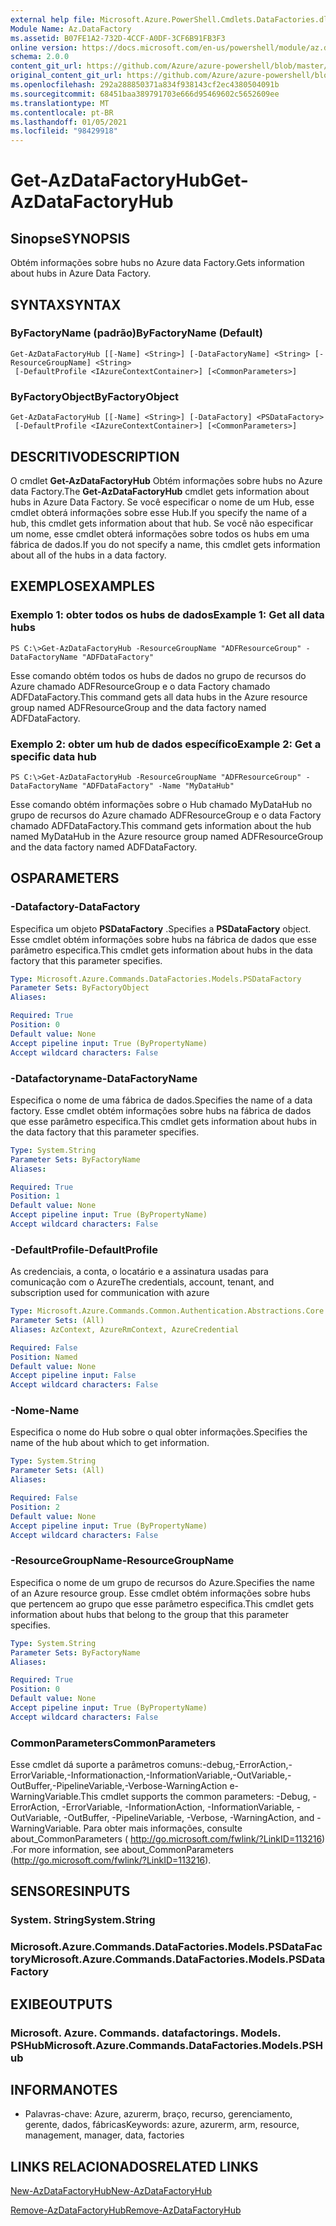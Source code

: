 ```yaml
---
external help file: Microsoft.Azure.PowerShell.Cmdlets.DataFactories.dll-Help.xml
Module Name: Az.DataFactory
ms.assetid: B07FE1A2-732D-4CCF-A0DF-3CF6B91FB3F3
online version: https://docs.microsoft.com/en-us/powershell/module/az.datafactory/get-azdatafactoryhub
schema: 2.0.0
content_git_url: https://github.com/Azure/azure-powershell/blob/master/src/DataFactory/DataFactoryV2/help/Get-AzDataFactoryHub.md
original_content_git_url: https://github.com/Azure/azure-powershell/blob/master/src/DataFactory/DataFactoryV2/help/Get-AzDataFactoryHub.md
ms.openlocfilehash: 292a288850371a834f938143cf2ec4380504091b
ms.sourcegitcommit: 68451baa389791703e666d95469602c5652609ee
ms.translationtype: MT
ms.contentlocale: pt-BR
ms.lasthandoff: 01/05/2021
ms.locfileid: "98429918"
---
```

# <span data-ttu-id="bc8f4-101">Get-AzDataFactoryHub</span><span class="sxs-lookup"><span data-stu-id="bc8f4-101">Get-AzDataFactoryHub</span></span>

## <span data-ttu-id="bc8f4-102">Sinopse</span><span class="sxs-lookup"><span data-stu-id="bc8f4-102">SYNOPSIS</span></span>
<span data-ttu-id="bc8f4-103">Obtém informações sobre hubs no Azure data Factory.</span><span class="sxs-lookup"><span data-stu-id="bc8f4-103">Gets information about hubs in Azure Data Factory.</span></span>

## <span data-ttu-id="bc8f4-104">SYNTAX</span><span class="sxs-lookup"><span data-stu-id="bc8f4-104">SYNTAX</span></span>

### <span data-ttu-id="bc8f4-105">ByFactoryName (padrão)</span><span class="sxs-lookup"><span data-stu-id="bc8f4-105">ByFactoryName (Default)</span></span>
```
Get-AzDataFactoryHub [[-Name] <String>] [-DataFactoryName] <String> [-ResourceGroupName] <String>
 [-DefaultProfile <IAzureContextContainer>] [<CommonParameters>]
```

### <span data-ttu-id="bc8f4-106">ByFactoryObject</span><span class="sxs-lookup"><span data-stu-id="bc8f4-106">ByFactoryObject</span></span>
```
Get-AzDataFactoryHub [[-Name] <String>] [-DataFactory] <PSDataFactory>
 [-DefaultProfile <IAzureContextContainer>] [<CommonParameters>]
```

## <span data-ttu-id="bc8f4-107">DESCRITIVO</span><span class="sxs-lookup"><span data-stu-id="bc8f4-107">DESCRIPTION</span></span>
<span data-ttu-id="bc8f4-108">O cmdlet **Get-AzDataFactoryHub** Obtém informações sobre hubs no Azure data Factory.</span><span class="sxs-lookup"><span data-stu-id="bc8f4-108">The **Get-AzDataFactoryHub** cmdlet gets information about hubs in Azure Data Factory.</span></span>
<span data-ttu-id="bc8f4-109">Se você especificar o nome de um Hub, esse cmdlet obterá informações sobre esse Hub.</span><span class="sxs-lookup"><span data-stu-id="bc8f4-109">If you specify the name of a hub, this cmdlet gets information about that hub.</span></span>
<span data-ttu-id="bc8f4-110">Se você não especificar um nome, esse cmdlet obterá informações sobre todos os hubs em uma fábrica de dados.</span><span class="sxs-lookup"><span data-stu-id="bc8f4-110">If you do not specify a name, this cmdlet gets information about all of the hubs in a data factory.</span></span>

## <span data-ttu-id="bc8f4-111">EXEMPLOS</span><span class="sxs-lookup"><span data-stu-id="bc8f4-111">EXAMPLES</span></span>

### <span data-ttu-id="bc8f4-112">Exemplo 1: obter todos os hubs de dados</span><span class="sxs-lookup"><span data-stu-id="bc8f4-112">Example 1: Get all data hubs</span></span>
```
PS C:\>Get-AzDataFactoryHub -ResourceGroupName "ADFResourceGroup" -DataFactoryName "ADFDataFactory"
```

<span data-ttu-id="bc8f4-113">Esse comando obtém todos os hubs de dados no grupo de recursos do Azure chamado ADFResourceGroup e o data Factory chamado ADFDataFactory.</span><span class="sxs-lookup"><span data-stu-id="bc8f4-113">This command gets all data hubs in the Azure resource group named ADFResourceGroup and the data factory named ADFDataFactory.</span></span>

### <span data-ttu-id="bc8f4-114">Exemplo 2: obter um hub de dados específico</span><span class="sxs-lookup"><span data-stu-id="bc8f4-114">Example 2: Get a specific data hub</span></span>
```
PS C:\>Get-AzDataFactoryHub -ResourceGroupName "ADFResourceGroup" -DataFactoryName "ADFDataFactory" -Name "MyDataHub"
```

<span data-ttu-id="bc8f4-115">Esse comando obtém informações sobre o Hub chamado MyDataHub no grupo de recursos do Azure chamado ADFResourceGroup e o data Factory chamado ADFDataFactory.</span><span class="sxs-lookup"><span data-stu-id="bc8f4-115">This command gets information about the hub named MyDataHub in the Azure resource group named ADFResourceGroup and the data factory named ADFDataFactory.</span></span>

## <span data-ttu-id="bc8f4-116">OS</span><span class="sxs-lookup"><span data-stu-id="bc8f4-116">PARAMETERS</span></span>

### <span data-ttu-id="bc8f4-117">-Datafactory</span><span class="sxs-lookup"><span data-stu-id="bc8f4-117">-DataFactory</span></span>
<span data-ttu-id="bc8f4-118">Especifica um objeto **PSDataFactory** .</span><span class="sxs-lookup"><span data-stu-id="bc8f4-118">Specifies a **PSDataFactory** object.</span></span>
<span data-ttu-id="bc8f4-119">Esse cmdlet obtém informações sobre hubs na fábrica de dados que esse parâmetro especifica.</span><span class="sxs-lookup"><span data-stu-id="bc8f4-119">This cmdlet gets information about hubs in the data factory that this parameter specifies.</span></span>

```yaml
Type: Microsoft.Azure.Commands.DataFactories.Models.PSDataFactory
Parameter Sets: ByFactoryObject
Aliases:

Required: True
Position: 0
Default value: None
Accept pipeline input: True (ByPropertyName)
Accept wildcard characters: False
```

### <span data-ttu-id="bc8f4-120">-Datafactoryname</span><span class="sxs-lookup"><span data-stu-id="bc8f4-120">-DataFactoryName</span></span>
<span data-ttu-id="bc8f4-121">Especifica o nome de uma fábrica de dados.</span><span class="sxs-lookup"><span data-stu-id="bc8f4-121">Specifies the name of a data factory.</span></span>
<span data-ttu-id="bc8f4-122">Esse cmdlet obtém informações sobre hubs na fábrica de dados que esse parâmetro especifica.</span><span class="sxs-lookup"><span data-stu-id="bc8f4-122">This cmdlet gets information about hubs in the data factory that this parameter specifies.</span></span>

```yaml
Type: System.String
Parameter Sets: ByFactoryName
Aliases:

Required: True
Position: 1
Default value: None
Accept pipeline input: True (ByPropertyName)
Accept wildcard characters: False
```

### <span data-ttu-id="bc8f4-123">-DefaultProfile</span><span class="sxs-lookup"><span data-stu-id="bc8f4-123">-DefaultProfile</span></span>
<span data-ttu-id="bc8f4-124">As credenciais, a conta, o locatário e a assinatura usadas para comunicação com o Azure</span><span class="sxs-lookup"><span data-stu-id="bc8f4-124">The credentials, account, tenant, and subscription used for communication with azure</span></span>

```yaml
Type: Microsoft.Azure.Commands.Common.Authentication.Abstractions.Core.IAzureContextContainer
Parameter Sets: (All)
Aliases: AzContext, AzureRmContext, AzureCredential

Required: False
Position: Named
Default value: None
Accept pipeline input: False
Accept wildcard characters: False
```

### <span data-ttu-id="bc8f4-125">-Nome</span><span class="sxs-lookup"><span data-stu-id="bc8f4-125">-Name</span></span>
<span data-ttu-id="bc8f4-126">Especifica o nome do Hub sobre o qual obter informações.</span><span class="sxs-lookup"><span data-stu-id="bc8f4-126">Specifies the name of the hub about which to get information.</span></span>

```yaml
Type: System.String
Parameter Sets: (All)
Aliases:

Required: False
Position: 2
Default value: None
Accept pipeline input: True (ByPropertyName)
Accept wildcard characters: False
```

### <span data-ttu-id="bc8f4-127">-ResourceGroupName</span><span class="sxs-lookup"><span data-stu-id="bc8f4-127">-ResourceGroupName</span></span>
<span data-ttu-id="bc8f4-128">Especifica o nome de um grupo de recursos do Azure.</span><span class="sxs-lookup"><span data-stu-id="bc8f4-128">Specifies the name of an Azure resource group.</span></span>
<span data-ttu-id="bc8f4-129">Esse cmdlet obtém informações sobre hubs que pertencem ao grupo que esse parâmetro especifica.</span><span class="sxs-lookup"><span data-stu-id="bc8f4-129">This cmdlet gets information about hubs that belong to the group that this parameter specifies.</span></span>

```yaml
Type: System.String
Parameter Sets: ByFactoryName
Aliases:

Required: True
Position: 0
Default value: None
Accept pipeline input: True (ByPropertyName)
Accept wildcard characters: False
```

### <span data-ttu-id="bc8f4-130">CommonParameters</span><span class="sxs-lookup"><span data-stu-id="bc8f4-130">CommonParameters</span></span>
<span data-ttu-id="bc8f4-131">Esse cmdlet dá suporte a parâmetros comuns:-debug,-ErrorAction,-ErrorVariable,-Informationaction,-InformationVariable,-OutVariable,-OutBuffer,-PipelineVariable,-Verbose-WarningAction e-WarningVariable.</span><span class="sxs-lookup"><span data-stu-id="bc8f4-131">This cmdlet supports the common parameters: -Debug, -ErrorAction, -ErrorVariable, -InformationAction, -InformationVariable, -OutVariable, -OutBuffer, -PipelineVariable, -Verbose, -WarningAction, and -WarningVariable.</span></span> <span data-ttu-id="bc8f4-132">Para obter mais informações, consulte about_CommonParameters ( http://go.microsoft.com/fwlink/?LinkID=113216) .</span><span class="sxs-lookup"><span data-stu-id="bc8f4-132">For more information, see about_CommonParameters (http://go.microsoft.com/fwlink/?LinkID=113216).</span></span>

## <span data-ttu-id="bc8f4-133">SENSORES</span><span class="sxs-lookup"><span data-stu-id="bc8f4-133">INPUTS</span></span>

### <span data-ttu-id="bc8f4-134">System. String</span><span class="sxs-lookup"><span data-stu-id="bc8f4-134">System.String</span></span>

### <span data-ttu-id="bc8f4-135">Microsoft.Azure.Commands.DataFactories.Models.PSDataFactory</span><span class="sxs-lookup"><span data-stu-id="bc8f4-135">Microsoft.Azure.Commands.DataFactories.Models.PSDataFactory</span></span>

## <span data-ttu-id="bc8f4-136">EXIBE</span><span class="sxs-lookup"><span data-stu-id="bc8f4-136">OUTPUTS</span></span>

### <span data-ttu-id="bc8f4-137">Microsoft. Azure. Commands. datafactorings. Models. PSHub</span><span class="sxs-lookup"><span data-stu-id="bc8f4-137">Microsoft.Azure.Commands.DataFactories.Models.PSHub</span></span>

## <span data-ttu-id="bc8f4-138">INFORMA</span><span class="sxs-lookup"><span data-stu-id="bc8f4-138">NOTES</span></span>
* <span data-ttu-id="bc8f4-139">Palavras-chave: Azure, azurerm, braço, recurso, gerenciamento, gerente, dados, fábricas</span><span class="sxs-lookup"><span data-stu-id="bc8f4-139">Keywords: azure, azurerm, arm, resource, management, manager, data, factories</span></span>

## <span data-ttu-id="bc8f4-140">LINKS RELACIONADOS</span><span class="sxs-lookup"><span data-stu-id="bc8f4-140">RELATED LINKS</span></span>

[<span data-ttu-id="bc8f4-141">New-AzDataFactoryHub</span><span class="sxs-lookup"><span data-stu-id="bc8f4-141">New-AzDataFactoryHub</span></span>](./New-AzDataFactoryHub.md)

[<span data-ttu-id="bc8f4-142">Remove-AzDataFactoryHub</span><span class="sxs-lookup"><span data-stu-id="bc8f4-142">Remove-AzDataFactoryHub</span></span>](./Remove-AzDataFactoryHub.md)


